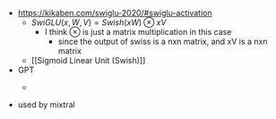 - https://kikaben.com/swiglu-2020/#swiglu-activation
	- $SwiGLU(x, W, V) = Swish(xW) \otimes xV$
		- I think $\otimes$ is just a matrix multiplication in this case
			- since the output of swiss is a nxn matrix, and xV is a nxn matrix
	- [[Sigmoid Linear Unit (Swish)]]
- GPT
	- ```SwiGLU(x) = x ⊗ Swish(Wx + b)
- used by mixtral